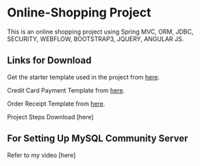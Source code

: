 # Online-Shopping Project

This is an online shopping project using Spring MVC, ORM, JDBC, SECURITY,
WEBFLOW, BOOTSTRAP3, JQUERY, ANGULAR JS.


## Links for Download

Get the starter template used in the project from [here](https://github.com/BlackrockDigital/startbootstrap-shop-homepage/archive/v3.3.7.zip).

Credit Card Payment Template from [here](https://bootsnipp.com/snippets/r1jz).

Order Receipt Template from [here](https://bootsnipp.com/snippets/Pb15).

Project Steps Download [here]

## For Setting Up MySQL Community Server 

Refer to my video [here]
